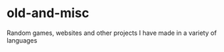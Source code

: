 old-and-misc
============

Random games, websites and other projects I have made in a variety of languages
